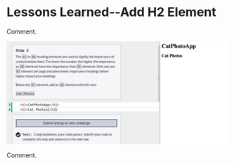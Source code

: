 <html>
 <body>
   <h1> Lessons Learned--Add H2 Element </h1>
   <p> 
     Comment.
   </p>
  <img src="https://github.com/jennisa1/freeCodeCamp-Projects/blob/main/Cat%20Photo%20Album%20app/Images/Add%20H2%20Element.png?raw=true" alt="Add H2 Element"/>
 <br />
  <p>
    Comment.
  </p>
  </body>
</html>

